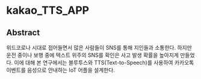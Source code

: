 # kakao_TTS_APP


## Abstract
위드코로나 시대로 접어들면서 많은 사람들이 SNS를 통해 지인들과 소통한다. 하지만 운전 중이나 보행 중에 텍스트 위주의 SNS를 확인은 사고 발생 확률을 높아지게 만들었다. 이에 대해 본 연구에서는 블루투스와 TTS(Text-to-Speech)를 사용하여 카카오톡 이벤트를 음성으로 안내하는 IoT 어플을 설계한다. 
